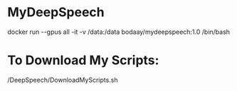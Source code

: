 # MyDeepSpeech

docker run --gpus all -it -v /data:/data bodaay/mydeepspeech:1.0 /bin/bash

# To Download My Scripts:
/DeepSpeech/DownloadMyScripts.sh
